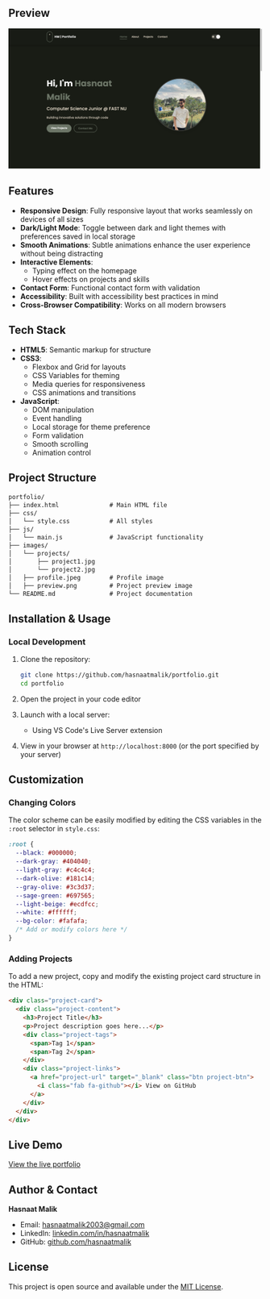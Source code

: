 ## Preview

![Project Preview](images/preview.png)

## Features

- **Responsive Design**: Fully responsive layout that works seamlessly on devices of all sizes
- **Dark/Light Mode**: Toggle between dark and light themes with preferences saved in local storage
- **Smooth Animations**: Subtle animations enhance the user experience without being distracting
- **Interactive Elements**:
  - Typing effect on the homepage
  - Hover effects on projects and skills
- **Contact Form**: Functional contact form with validation
- **Accessibility**: Built with accessibility best practices in mind
- **Cross-Browser Compatibility**: Works on all modern browsers

## Tech Stack

- **HTML5**: Semantic markup for structure
- **CSS3**:
  - Flexbox and Grid for layouts
  - CSS Variables for theming
  - Media queries for responsiveness
  - CSS animations and transitions
- **JavaScript**:
  - DOM manipulation
  - Event handling
  - Local storage for theme preference
  - Form validation
  - Smooth scrolling
  - Animation control

## Project Structure

```
portfolio/
├── index.html              # Main HTML file
├── css/
│   └── style.css           # All styles
├── js/
│   └── main.js             # JavaScript functionality
├── images/
│   └── projects/
│       ├── project1.jpg
│       └── project2.jpg
│   ├── profile.jpeg        # Profile image
│   ├── preview.png         # Project preview image
└── README.md               # Project documentation
```

## Installation & Usage

### Local Development

1. Clone the repository:

   ```bash
   git clone https://github.com/hasnaatmalik/portfolio.git
   cd portfolio
   ```

2. Open the project in your code editor
3. Launch with a local server:

   - Using VS Code's Live Server extension

4. View in your browser at `http://localhost:8000` (or the port specified by your server)

## Customization

### Changing Colors

The color scheme can be easily modified by editing the CSS variables in the `:root` selector in `style.css`:

```css
:root {
  --black: #000000;
  --dark-gray: #404040;
  --light-gray: #c4c4c4;
  --dark-olive: #181c14;
  --gray-olive: #3c3d37;
  --sage-green: #697565;
  --light-beige: #ecdfcc;
  --white: #ffffff;
  --bg-color: #fafafa;
  /* Add or modify colors here */
}
```

### Adding Projects

To add a new project, copy and modify the existing project card structure in the HTML:

```html
<div class="project-card">
  <div class="project-content">
    <h3>Project Title</h3>
    <p>Project description goes here...</p>
    <div class="project-tags">
      <span>Tag 1</span>
      <span>Tag 2</span>
    </div>
    <div class="project-links">
      <a href="project-url" target="_blank" class="btn project-btn">
        <i class="fab fa-github"></i> View on GitHub
      </a>
    </div>
  </div>
</div>
```

## Live Demo

[View the live portfolio](https://hasnaatmalik.github.io/portfolio/)

## Author & Contact

**Hasnaat Malik**

- Email: [hasnaatmalik2003@gmail.com](mailto:hasnaatmalik2003@gmail.com)
- LinkedIn: [linkedin.com/in/hasnaatmalik](https://www.linkedin.com/in/hasnaatmalik/)
- GitHub: [github.com/hasnaatmalik](https://github.com/hasnaatmalik)

## License

This project is open source and available under the [MIT License](LICENSE).
